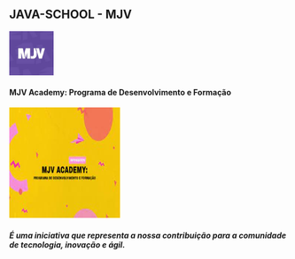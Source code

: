 
## JAVA-SCHOOL - MJV


<img src="assets/mj.jpeg"  width="80" height="80"> <br>

#### MJV Academy: Programa de Desenvolvimento e Formação
<img src="assets/mjv.jpeg" width="200" height="200">

##### É uma iniciativa que representa a nossa contribuição para a comunidade de tecnologia, inovação e ágil.


